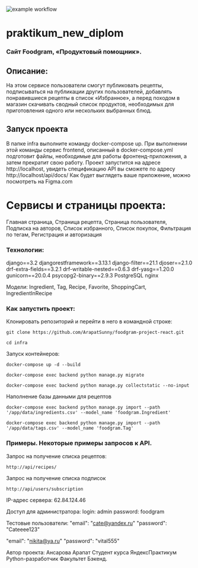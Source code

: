 ![example workflow](https://github.com/ArapatSunny/foodgram-project-react/actions/workflows/main/badge.svg)

# praktikum_new_diplom

### Сайт Foodgram, «Продуктовый помощник».
## Описание:
На этом сервисе пользователи смогут публиковать рецепты, подписываться на публикации других пользователей, добавлять понравившиеся рецепты в список «Избранное», а перед походом в магазин скачивать сводный список продуктов, необходимых для приготовления одного или нескольких выбранных блюд.

## Запуск проекта
В папке infra выполните команду docker-compose up.
При выполнении этой команды сервис frontend, описанный в docker-compose.yml подготовит файлы, необходимые для работы фронтенд-приложения, а затем прекратит свою работу.
Проект запустится на адресе http://localhost, увидеть спецификацию API вы сможете по адресу http://localhost/api/docs/
Как будет выглядеть ваше приложение, можно посмотреть на Figma.com

# Сервисы и страницы проекта:
Главная страница, Страница рецепта, Страница пользователя, Подписка на авторов, Список избранного, Список покупок, Фильтрация по тегам, Регистрация и авторизация

### Технологии:
django==3.2
djangorestframework==3.13.1
django-filter==21.1
djoser==2.1.0
drf-extra-fields==3.2.1
drf-writable-nested==0.6.3
drf-yasg==1.20.0
gunicorn==20.0.4
psycopg2-binary==2.9.3
PostgreSQL
nginx

Модели: Ingredient, Tag, Recipe, Favorite, ShoppingCart, IngredientInRecipe

### Как запустить проект:
Клонировать репозиторий и перейти в него в командной строке:

```
git clone https://github.com/ArapatSunny/foodgram-project-react.git
```

```
cd infra
```

Запуск контейнеров:

```
docker-compose up -d --build
```

```
docker-compose exec backend python manage.py migrate
```

```
docker-compose exec backend python manage.py collectstatic --no-input
```

Наполнение базы данными для рецептов

```
docker-compose exec backend python manage.py import --path '/app/data/ingredients.csv' --model_name 'foodgram.Ingredient'
```

```
docker-compose exec backend python manage.py import --path '/app/data/tags.csv' --model_name 'foodgram.Tag'
```


### Примеры. Некоторые примеры запросов к API.

Запрос на получение списка рецептов:

```
http://api/recipes/
```

Запрос на получение списка подписок
```
http://api/users/subscription
```
IP-адрес сервера: 62.84.124.46

Доступ для администратора:
login: admin
password: foodgram

Тестовые пользователи:
  "email": "cate@yandex.ru"
  "password": "Cateeee123"

  "email": "nikita@ya.ru"
  "password": "vital555" 

Автор проекта:
Ансарова Арапат
Студент курса ЯндексПрактикум Python-разработчик
Факультет Бэкенд.